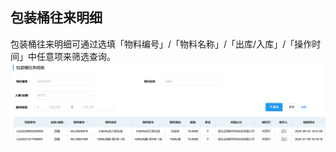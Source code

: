 ## 包装桶往来明细
包装桶往来明细可通过选填「物料编号」/「物料名称」/「出库/入库」/「操作时间」中任意项来筛选查询。
![图片](../../.vuepress/public/images/bucket/bucket2.png) 